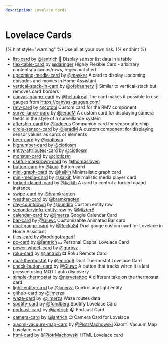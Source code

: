 ```yaml
---
description: Lovelace cards
---
```


# Lovelace Cards

{% hint style="warning" %}
Use all at your own risk.
{% endhint %}

* [list-card](https://github.com/custom-cards/list-card) by [@iantrich](https://github.com/iantrich) 📰 Display sensor list data in a table
* [flex-table-card](https://github.com/custom-cards/flex-table-card) by [@daringer](https://github.com/custom-cards/flex-table-card) Highly Flexible Card - arbitrary contents/columns/rows, regex matched
* [upcoming-media-card](https://github.com/custom-cards/upcoming-media-card) by [@maykar](https://github.com/maykar) A card to display upcoming episodes and movies in Home Assistant
* [vertical-stack-in-card](https://github.com/custom-cards/vertical-stack-in-card) by [@ofekashery](https://github.com/ofekashery) 📐 Similar to vertical-stack but removes card borders
* [canvas-gauge-card](https://github.com/custom-cards/canvas-gauge-card) by [@helto4real](https://github.com/helto4real) The card makes it possible to use gauges from https://canvas-gauges.com/
* [rmv-card](https://github.com/custom-cards/rmv-card) by [@cgtobi](https://github.com/cgtobi) Custom card for the RMV component
* [surveillance-card](https://github.com/custom-cards/surveillance-card) by [@jeradM](https://github.com/jeradM) A custom card for displaying camera feeds in the style of a surveillance system
* [aftership-card](https://github.com/custom-cards/aftership-card) by [@ludeeus](https://github.com/ludeeus) Companion card for sensor.aftership
* [circle-sensor-card](https://github.com/custom-cards/circle-sensor-card) by [@jeradM](https://github.com/jeradM) A custom component for displaying sensor values as cards or elements
* [beer-card](https://github.com/custom-cards/beer-card) by [@ciotlosm](https://github.com/ciotlosm)
* [bignumber-card](https://github.com/custom-cards/bignumber-card) by [@ciotlosm](https://github.com/ciotlosm)
* [entity-attributes-card](https://github.com/custom-cards/entity-attributes-card) by [@ciotlosm](https://github.com/ciotlosm)
* [monster-card](https://github.com/custom-cards/monster-card) by [@ciotlosm](https://github.com/ciotlosm)
* [useful-markdown-card](https://github.com/thomasloven/lovelace-useful-markdown-card) by [@thomasloven](https://github.com/thomasloven)
* [button-card](https://github.com/kuuji/button-card) by [@kuuji](https://github.com/kuuji) Button card
* [mini-graph-card](https://github.com/kalkih/mini-graph-card) by [@kalkih](https://github.com/kalkih) Minimalistic graph card
* [mini-media-card](https://github.com/kalkih/mini-media-player) by [@kalkih](https://github.com/kalkih) Minimalistic media player card
* [forked-daapd-card](https://github.com/kalkih/forked-daapd-card) by [@kalkih](https://github.com/kalkih) A card to control a forked daapd instance
* [swipe-card](https://github.com/bramkragten/custom-ui/tree/master/swipe-card) by [@bramkragten](https://github.com/bramkragten)
* [weather-card](https://github.com/bramkragten/custom-ui/tree/master/weather-card) by [@bramkragten](https://github.com/bramkragten)
* [day-countdown](https://github.com/bundito/day-countdown) by [@bundito](https://github.com/bundito) Custom entity row
* [secondaryinfo-entity-row](https://github.com/MizterB/lovelace-secondaryinfo-entity-row) by [@MizterB](https://github.com/MizterB)
* [calendar-card](https://github.com/ljmerza/calendar-card) by [@ljmerza](https://github.com/ljmerza) Google Calendar Card
* [bar-card](https://github.com/Gluwc/bar-card) by [@Gluwc](https://github.com/Gluwc) Customizable Animated Bar card
* [dual-gauge-card](https://github.com/Rocka84/dual-gauge-card) by [@Rocka84](https://github.com/Rocka84) Dual gauge custom card for Lovelace in Home Assistant
* [tiles-card](https://github.com/rodrigofragadf/lovelace-cards/tree/master/tiles-card) by [@rodrigofragadf](https://github.com/rodrigofragadf)
* [pc-card](https://github.com/custom-cards/pc-card) by [@iantrich](https://github.com/iantrich) 💵 Personal Capital Lovelace Card
* [power-wheel-card](https://github.com/gurbyz/power-wheel-card) by [@gurbyz](https://github.com/gurbyz)
* [roku-card](https://github.com/custom-cards/roku-card) by [@iantrich](https://github.com/iantrich) 📺 Roku Remote Card
* [dual-thermostat](https://github.com/enriqg9/dual-thermostat) by [@enriqg9](https://github.com/enriqg9) Dual Thermostat Lovelace Card
* [check-button-card](https://github.com/Gluwc/check-button-card) by [@Gluwc](https://github.com/Gluwc) A button that tracks when it is last pressed using MQTT auto discovery
* [simple-thermostat](https://github.com/nervetattoo/simple-thermostat) by [@nervetattoo](https://github.com/nervetattoo) A different take on the thermostat card
* [light-entity-card](https://github.com/ljmerza/light-entity-card) by [@ljmerza](https://github.com/ljmerza) Control any light entity
* [github-card](https://github.com/ljmerza/github-card) by [@ljmerza](https://github.com/ljmerza)
* [waze-card](https://github.com/ljmerza/waze-card) by [@ljmerza](https://github.com/ljmerza) Waze routes data
* [spotify-card](https://github.com/custom-cards/spotify-card) by [@fondberg](https://github.com/fondberg) Spotify Lovelace Card
* [podcast-card](https://github.com/custom-cards/podcast-card) by [@iantrich](https://github.com/iantrich) 🎧 Podcast Card
* [camera-card](https://github.com/custom-cards/camera-card) by [@iantrich](https://github.com/iantrich) 📺 Camera Card for Lovelace
* [xiaomi-vacuum-map-card](https://github.com/PiotrMachowski/Home-Assistant-Lovelace-Xiaomi-Vacuum-Map-card) by [@PiotrMachowski](https://github.com/PiotrMachowski) Xiaomi Vacuum Map Lovelace card
* [html-card](https://github.com/PiotrMachowski/Home-Assistant-Lovelace-HTML-card) by [@PiotrMachowski](https://github.com/PiotrMachowski) HTML Lovelace card

